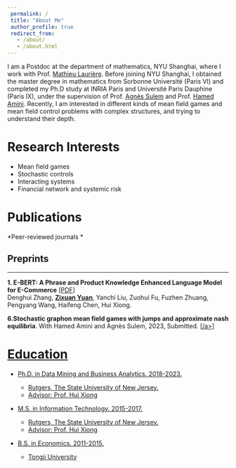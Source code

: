 ```yaml
---
 permalink: /
 title: "About Me"
 author_profile: true
 redirect_from: 
   - /about/
   - /about.html
---
```


I am a Postdoc at the department of mathematics, NYU Shanghai, where I work with Prof. [Mathieu Laurière](https://mlauriere.github.io/). Before joining NYU Shanghai, I obtained the master degree in mathematics from Sorbonne Université (Paris VI) and completed my Ph.D study at INRIA Paris and Université Paris Dauphine (Paris IX), under the supervision of Prof. [Agnès Sulem](https://www.rocq.inria.fr/mathfi/Sulem.html) and Prof. [Hamed Amini](https://aminiha.github.io/). Recently, I am interested in different kinds of mean field games and mean field control problems with complex structures, and trying to understand their depth.   

Research Interests
==
* Mean field games
* Stochastic controls
* Interacting systems
* Financial network and systemic risk 

Publications
======
*Peer-reviewed journals 
   * 

## Preprints
----------
**1. E-BERT: A Phrase and Product Knowledge Enhanced Language Model for E-Commerce** [<a href='https://arxiv.org/abs/2009.02835'>PDF</a>] <br>
Denghui Zhang,  <ins>**Zixuan Yuan**</ins>, Yanchi Liu, Zuohui Fu, Fuzhen Zhuang, Pengyang Wang, Haifeng Chen, Hui Xiong.

**6.Stochastic graphon mean field games with
jumps and approximate nash equilibria**. With Hamed Amini and Agnès Sulem, 2023, Submitted. [<a href='https://ssrn.com/
abstract=4412999'>/a>]

Education 
======
* Ph.D. in Data Mining and Business Analytics. 2018-2023.
  * Rutgers, The State University of New Jersey.
  * Advisor: Prof. Hui Xiong

* M.S. in Information Technology. 2015-2017.
  * Rutgers, The State University of New Jersey.
  * Advisor: Prof. Hui Xiong

* B.S. in Economics. 2011-2015.
  * Tongji University
